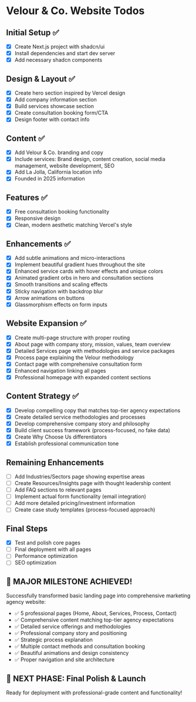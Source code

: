 # Velour & Co. Website Todos

## Initial Setup ✅
- [x] Create Next.js project with shadcn/ui
- [x] Install dependencies and start dev server
- [x] Add necessary shadcn components

## Design & Layout ✅
- [x] Create hero section inspired by Vercel design
- [x] Add company information section
- [x] Build services showcase section
- [x] Create consultation booking form/CTA
- [x] Design footer with contact info

## Content ✅
- [x] Add Velour & Co. branding and copy
- [x] Include services: Brand design, content creation, social media management, website development, SEO
- [x] Add La Jolla, California location info
- [x] Founded in 2025 information

## Features ✅
- [x] Free consultation booking functionality
- [x] Responsive design
- [x] Clean, modern aesthetic matching Vercel's style

## Enhancements ✅
- [x] Add subtle animations and micro-interactions
- [x] Implement beautiful gradient hues throughout the site
- [x] Enhanced service cards with hover effects and unique colors
- [x] Animated gradient orbs in hero and consultation sections
- [x] Smooth transitions and scaling effects
- [x] Sticky navigation with backdrop blur
- [x] Arrow animations on buttons
- [x] Glassmorphism effects on form inputs

## Website Expansion ✅
- [x] Create multi-page structure with proper routing
- [x] About page with company story, mission, values, team overview
- [x] Detailed Services page with methodologies and service packages
- [x] Process page explaining the Velour methodology
- [x] Contact page with comprehensive consultation form
- [x] Enhanced navigation linking all pages
- [x] Professional homepage with expanded content sections

## Content Strategy ✅
- [x] Develop compelling copy that matches top-tier agency expectations
- [x] Create detailed service methodologies and processes
- [x] Develop comprehensive company story and philosophy
- [x] Build client success framework (process-focused, no fake data)
- [x] Create Why Choose Us differentiators
- [x] Establish professional communication tone

## Remaining Enhancements
- [ ] Add Industries/Sectors page showing expertise areas
- [ ] Create Resources/Insights page with thought leadership content
- [ ] Add FAQ sections to relevant pages
- [ ] Implement actual form functionality (email integration)
- [ ] Add more detailed pricing/investment information
- [ ] Create case study templates (process-focused approach)

## Final Steps
- [x] Test and polish core pages
- [ ] Final deployment with all pages
- [ ] Performance optimization
- [ ] SEO optimization

## 🎉 MAJOR MILESTONE ACHIEVED!
Successfully transformed basic landing page into comprehensive marketing agency website:
- ✅ 5 professional pages (Home, About, Services, Process, Contact)
- ✅ Comprehensive content matching top-tier agency expectations
- ✅ Detailed service offerings and methodologies
- ✅ Professional company story and positioning
- ✅ Strategic process explanation
- ✅ Multiple contact methods and consultation booking
- ✅ Beautiful animations and design consistency
- ✅ Proper navigation and site architecture

## 🚀 NEXT PHASE: Final Polish & Launch
Ready for deployment with professional-grade content and functionality!
